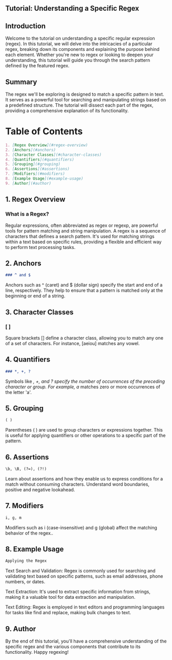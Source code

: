 ## Tutorial: Understanding a Specific Regex

## Introduction

Welcome to the tutorial on understanding a specific regular expression (regex). In this tutorial, we will delve into the intricacies of a particular regex, breaking down its components and explaining the purpose behind each element. Whether you're new to regex or looking to deepen your understanding, this tutorial will guide you through the search pattern defined by the featured regex.

## Summary

The regex we'll be exploring is designed to match a specific pattern in text. It serves as a powerful tool for searching and manipulating strings based on a predefined structure. The tutorial will dissect each part of the regex, providing a comprehensive explanation of its functionality.

# Table of Contents
```md
1. [Regex Overview](#regex-overview)
2. [Anchors](#anchors)
3. [Character Classes](#character-classes)
4. [Quantifiers](#quantifiers)
5. [Grouping](#grouping)
6. [Assertions](#assertions)
7. [Modifiers](#modifiers)
8. [Example Usage](#example-usage)
9. [Author](#author)
```

## 1. Regex Overview
### What is a Regex?
Regular expressions, often abbreviated as regex or regexp, are powerful tools for pattern matching and string manipulation. A regex is a sequence of characters that defines a search pattern. It's used for matching strings within a text based on specific rules, providing a flexible and efficient way to perform text processing tasks.

## 2. Anchors
```md
### ^ and $
```
Anchors such as ^ (caret) and $ (dollar sign) specify the start and end of a line, respectively. They help to ensure that a pattern is matched only at the beginning or end of a string.

## 3. Character Classes
### [ ]
Square brackets [] define a character class, allowing you to match any one of a set of characters. For instance, [aeiou] matches any vowel.

## 4. Quantifiers
```md
### *, +, ?
```
Symbols like *, +, and ? specify the number of occurrences of the preceding character or group. For example, a* matches zero or more occurrences of the letter 'a'.

## 5. Grouping
```md
( )
```
Parentheses ( ) are used to group characters or expressions together. This is useful for applying quantifiers or other operations to a specific part of the pattern.

## 6. Assertions
```md
\b, \B, (?=), (?!)
```
Learn about assertions and how they enable us to express conditions for a match without consuming characters. Understand word boundaries, positive and negative lookahead.

## 7. Modifiers
```md
i, g, m
```
 Modifiers such as i (case-insensitive) and g (global) affect the matching behavior of the regex..

## 8. Example Usage
```md
Applying the Regex
```
Text Search and Validation: Regex is commonly used for searching and validating text based on specific patterns, such as email addresses, phone numbers, or dates.

Text Extraction: It's used to extract specific information from strings, making it a valuable tool for data extraction and manipulation.

Text Editing: Regex is employed in text editors and programming languages for tasks like find and replace, making bulk changes to text.

## 9. Author



By the end of this tutorial, you'll have a comprehensive understanding of the specific regex and the various components that contribute to its functionality. Happy regexing!